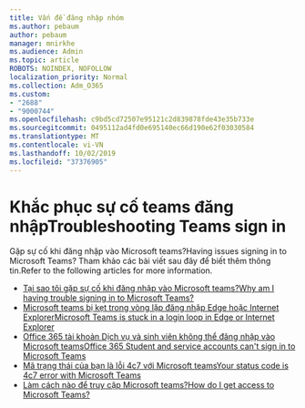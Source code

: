 ```yaml
---
title: Vấn đề đăng nhập nhóm
ms.author: pebaum
author: pebaum
manager: mnirkhe
ms.audience: Admin
ms.topic: article
ROBOTS: NOINDEX, NOFOLLOW
localization_priority: Normal
ms.collection: Adm_O365
ms.custom:
- "2688"
- "9000744"
ms.openlocfilehash: c9bd5cd72507e95121c2d839878fde43e35b733e
ms.sourcegitcommit: 0495112ad4fd0e695140ec66d190e62f03030584
ms.translationtype: MT
ms.contentlocale: vi-VN
ms.lasthandoff: 10/02/2019
ms.locfileid: "37376905"
---
```

# <a name="troubleshooting-teams-sign-in"></a><span data-ttu-id="59972-102">Khắc phục sự cố teams đăng nhập</span><span class="sxs-lookup"><span data-stu-id="59972-102">Troubleshooting Teams sign in</span></span> 

<span data-ttu-id="59972-103">Gặp sự cố khi đăng nhập vào Microsoft teams?</span><span class="sxs-lookup"><span data-stu-id="59972-103">Having issues signing in to Microsoft Teams?</span></span> <span data-ttu-id="59972-104">Tham khảo các bài viết sau đây để biết thêm thông tin.</span><span class="sxs-lookup"><span data-stu-id="59972-104">Refer to the following articles for more information.</span></span>

- [<span data-ttu-id="59972-105">Tại sao tôi gặp sự cố khi đăng nhập vào Microsoft teams?</span><span class="sxs-lookup"><span data-stu-id="59972-105">Why am I having trouble signing in to Microsoft Teams?</span></span>](https://support.office.com/article/a02f683b-61a3-4008-9447-ee60c5593b0f?ui=en-US&rs=en-US&ad=US)
- [<span data-ttu-id="59972-106">Microsoft teams bị kẹt trong vòng lặp đăng nhập Edge hoặc Internet Explorer</span><span class="sxs-lookup"><span data-stu-id="59972-106">Microsoft Teams is stuck in a login loop in Edge or Internet Explorer</span></span>](https://docs.microsoft.com/microsoftteams/troubleshoot/teams-sign-in/sign-in-loop)
- [<span data-ttu-id="59972-107">Office 365 tài khoản Dịch vụ và sinh viên không thể đăng nhập vào Microsoft teams</span><span class="sxs-lookup"><span data-stu-id="59972-107">Office 365 Student and service accounts can't sign in to Microsoft Teams</span></span>](https://docs.microsoft.com/microsoftteams/troubleshoot/teams-sign-in/office-365-accounts-cannot-sign-in)
- [<span data-ttu-id="59972-108">Mã trạng thái của bạn là lỗi 4c7 với Microsoft teams</span><span class="sxs-lookup"><span data-stu-id="59972-108">Your status code is 4c7 error with Microsoft Teams</span></span>](https://support.microsoft.com/help/4041047/modern-authentication-failed-here-status-code-is-4c7-when-signing-in-t)
- [<span data-ttu-id="59972-109">Làm cách nào để truy cập Microsoft teams?</span><span class="sxs-lookup"><span data-stu-id="59972-109">How do I get access to Microsoft Teams?</span></span>](https://support.office.com/article/how-do-i-get-access-to-microsoft-teams-fc7f1634-abd3-4f26-a597-9df16e4ca65b?ui=en-US&rs=en-US&ad=US)